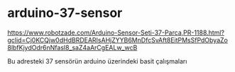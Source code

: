 # arduino-37-sensor
https://www.robotzade.com/Arduino-Sensor-Seti-37-Parca,PR-1188.html?gclid=Cj0KCQjw0dHdBRDEARIsAHjZYYB6MnDfcSvAft8EitPMsSfPdObyaZo8lbfKjydOdr6nNfasl8_saZ4aArCgEALw_wcB

Bu adresteki 37 sensörün arduino üzerindeki basit çalışmaları
